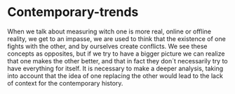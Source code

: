 # Contemporary-trends
When we talk about measuring witch one is more real, online or offline reality, we get to an impasse, we are used to think that the existence of one fights with the other, and by ourselves create conflicts. We see these concepts as opposites, but if we try to have a bigger picture we can realize that one makes the other better, and that in fact they don´t necessarily try to have everything for itself. It is necessary to make a deeper analysis, taking into account that the idea of one replacing the other would lead to the lack of context for the contemporary history.
